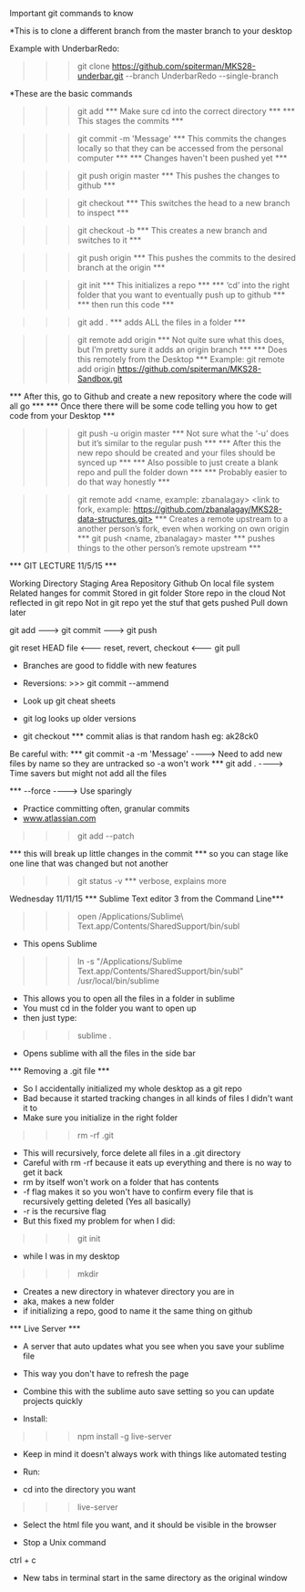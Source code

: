 Important git commands to know

*This is to clone a different branch from the master branch to your desktop

Example with UnderbarRedo:

>>> git clone https://github.com/spiterman/MKS28-underbar.git --branch UnderbarRedo --single-branch

*These are the basic commands

>>> git add <Filename>
*** Make sure cd into the correct directory ***
*** This stages the commits ***

>>> git commit -m 'Message'
*** This commits the changes locally so that they can be accessed from the personal computer ***
*** Changes haven't been pushed yet ***

>>> git push origin master
*** This pushes the changes to github ***

>>> git checkout <Branch Name>
*** This switches the head to a new branch to inspect ***

>>> git checkout -b <Branch Name>
*** This creates a new branch and switches to it ***

>>> git push origin <Branch Name>
*** This pushes the commits to the desired branch at the origin ***


>>> git init
*** This initializes a repo ***
*** ‘cd’ into the right folder that you want to eventually push up to github ***
*** then run this code ***

>>> git add .
*** adds ALL the files in a folder ***

>>> git remote add origin <URL to the repository you want to add to>
*** Not quite sure what this does, but I’m pretty sure it adds an origin branch ***
*** Does this remotely from the Desktop ***
Example:
	git remote add origin https://github.com/spiterman/MKS28-Sandbox.git

*** After this, go to Github and create a new repository where the code will all go ***
*** Once there there will be some code telling you how to get code from your Desktop ***

>>> git push -u origin master
*** Not sure what the ‘-u’ does but it’s similar to the regular push ***
*** After this the new repo should be created and your files should be synced up ***
*** Also possible to just create a blank repo and pull the folder down ***
*** Probably easier to do that way honestly ***

>>> git remote add <name, example: zbanalagay>  <link to fork, example: https://github.com/zbanalagay/MKS28-data-structures.git>
*** Creates a remote upstream to a another person’s fork, even when working on own origin ***
>>> git push <name, zbanalagay> master
*** pushes things to the other person’s remote upstream ***



*** GIT LECTURE 11/5/15 ***

Working Directory          Staging Area                  Repository                   Github
On local file system       Related hanges for commit     Stored in git folder         Store repo in the cloud
Not reflected in git repo  Not in git repo yet           the stuf that gets pushed    Pull down later


git add <file>       --->                git commit                --->            git push

git reset HEAD file           <---      reset, revert, checkout               <---          git pull



* Branches are good to fiddle with new features
* Reversions: >>> git commit --ammend
* Look up git cheat sheets

* git log looks up older versions
* git checkout <commit alias> <file>
*** commit alias is that random hash eg: ak28ck0

Be careful with:
*** git commit -a -m 'Message' ----> Need to add new files by name so they are untracked so -a won't work
*** git add .  ---->  Time savers but might not add all the files

*** --force ----> Use sparingly


* Practice committing often, granular commits
* www.atlassian.com


>>> git add <filename> --patch

*** this will break up little changes in the commit
*** so you can stage like one line that was changed but not another


>>> git status -v
*** verbose, explains more


Wednesday 11/11/15
*** Sublime Text editor 3 from the Command Line***

>>> open /Applications/Sublime\ Text.app/Contents/SharedSupport/bin/subl
* This opens Sublime

>>> ln -s "/Applications/Sublime Text.app/Contents/SharedSupport/bin/subl" /usr/local/bin/sublime
* This allows you to open all the files in a folder in sublime
* You must cd in the folder you want to open up
* then just type:

>>> sublime .

* Opens sublime with all the files in the side bar


*** Removing a .git file ***

* So I accidentally initialized my whole desktop as a git repo
* Bad because it started tracking changes in all kinds of files I didn't want it to
* Make sure you initialize in the right folder

>>> rm -rf .git

* This will recursively, force delete all files in a .git directory
* Careful with rm -rf because it eats up everything and there is no way to get it back
* rm by itself won't work on a folder that has contents
* -f flag makes it so you won't have to confirm every file that is recursively getting deleted (Yes all basically)
* -r is the recursive flag
* But this fixed my problem for when I did:
>>> git init
* while I was in my desktop


>>> mkdir <filename>

* Creates a new directory in whatever directory you are in
* aka, makes a new folder
* if initializing a repo, good to name it the same thing on github


*** Live Server ***

* A server that auto updates what you see when you save your sublime file
* This way you don't have to refresh the page
* Combine this with the sublime auto save setting so you can update projects quickly

* Install:

>>> npm install -g live-server

* Keep in mind it doesn't always work with things like automated testing

* Run:
* cd into the directory you want

>>> live-server

* Select the html file you want, and it should be visible in the browser

* Stop a Unix command

ctrl + c

* New tabs in terminal start in the same directory as the original window
